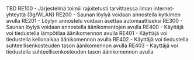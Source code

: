 TBD
RE100 - Järjestelmä toimiii rajoitetusti tarvittaessa ilman internet-yhteyttä (3g/WLAN)
RE200 - Saunan löylyä voidaan annostella kytkimen avulla
RE201 - Löylyn annostelu voidaan asettaa automaattiseksi
RE300 - Saunan löylyä voidaan annostella äänikomentojen avulla
RE400 - Käyttäjä voi tiedustella lämpötilaa äänikomennon avulla
RE401 - Käyttäjä voi tiedustella kellonaikaa äänikomennon avulla
RE402 - Käyttäjä voi tiedustella suhteellisenkosteuden tason äänikomennon avulla
RE403 - Käyttäjä voi tiedustella suhteellisenkosteuden tason äänikomennon avulla

